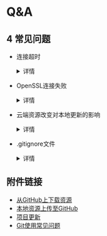 # Q&A

## 4 常见问题
- 连接超时
  <details>
  <summary>详情</summary>
    
  遇到`Failed to connect to github.com port 443 after 21102 ms: Timed out`时，  
  建议取消代理
  ```
  git config --global --unset http.proxy   
  git config --global --unset https.proxy
  ```
  </details>

- OpenSSL连接失败
  <details>
  <summary>详情</summary>
    
  遇到`OpenSSL SSL_read: Connection was reset, errno 10054`时，  
  建议取消验证
  `git config --global http.sslVerify "false"`
  </details>

- 云端资源改变对本地更新的影响
  <details>
  <summary>详情</summary>
    
  在云端资源改变的前提下，作者更新本地资源，然后上传更新，更新失败。  
  一般来讲，解决办法是重新将云端资源pull到本地，然后再更新本地资源，然后上传更新。  
  由于你之前上传失败，你pull资源的时候会出现：  
  `error: cannot pull with rebase: Your index contains uncommitted changes.`  
  处理方法
  ```
  git stash  
  git pull --rebase
  ```  
  问题解决，后续正常操作。
  </details>

- .gitignore文件
  <details>
  <summary>详情</summary>
      
  在文件中输入所要忽略的文件或者文件夹  
  示例  
  ```
  build/
  .idea/
  __pycache__/
  details/images_origin/
  ```
  如果不是一开始就进行忽略操作，`则应该缓存中删除忽略文件夹`  
  `git rm -r --cached .idea       ########--cached不会把本地的.idea删除`
  </details>

## 附件链接
- [从GitHub上下载资源](./download.md)
- [本地资源上传至GitHub](./upload.md)
- [项目更新](./up_to_date.md)
- [Git使用常见问题](./Q%26A.md)
